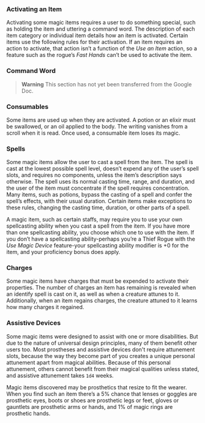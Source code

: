 ### Activating an Item

Activating some magic items requires a user to do something special, such as holding the item and uttering a command word.
The description of each item category or individual item details how an item is activated.
Certain items use the following rules for their activation.
If an item requires an action to activate, that action isn’t a function of the _Use an Item_ action, so a feature such as the rogue’s _Fast Hands_ can’t be used to activate the item.

### Command Word

> **Warning**
> This section has not yet been transferred from the Google Doc.

### Consumables

Some items are used up when they are activated.
A potion or an elixir must be swallowed, or an oil applied to the body.
The writing vanishes from a scroll when it is read.
Once used, a consumable item loses its magic.

### Spells

Some magic items allow the user to cast a spell from the item.
The spell is cast at the lowest possible spell level, doesn’t expend any of the user’s spell slots, and requires no components, unless the item’s description says otherwise.
The spell uses its normal casting time, range, and duration, and the user of the item must concentrate if the spell requires concentration.
Many items, such as potions, bypass the casting of a spell and confer the spell’s effects, with their usual duration.
Certain items make exceptions to these rules, changing the casting time, duration, or other parts of a spell.

A magic item, such as certain staffs, may require you to use your own spellcasting ability when you cast a spell from the item.
If you have more than one spellcasting ability, you choose which one to use with the item.
If you don’t have a spellcasting ability-perhaps you’re a Thief Rogue with the _Use Magic Device_ feature-your spellcasting ability modifier is +0 for the item, and your proficiency bonus does apply.

### Charges

Some magic items have charges that must be expended to activate their properties. The number of charges an item has remaining is revealed when an identify spell is cast on it, as well as when a creature attunes to it. Additionally, when an item regains charges, the creature attuned to it learns how many charges it regained.

### Assistive Devices

Some magic items were designed to assist with one or more disabilities.
But due to the nature of universal design principles, many of them benefit other users too.
Most prostheses and assistive devices don't require attunement slots, because the way they become part of you creates a unique personal attunement apart from magical abilities.
Because of this personal attunement, others cannot benefit from their magical qualities unless stated, and assistive attunement takes `1d4` weeks.

Magic items discovered may be prosthetics that resize to fit the wearer.
When you find such an item there’s a 5% chance that lenses or goggles are prosthetic eyes, boots or shoes are prosthetic legs or feet, gloves or gauntlets are prosthetic arms or hands, and 1% of magic rings are prosthetic hands.
